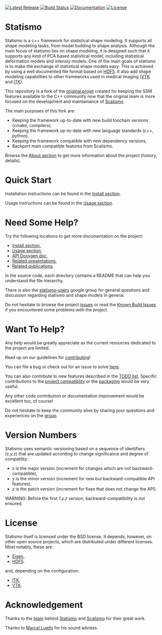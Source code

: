[![Latest Release](https://img.shields.io/badge/release-statismo%2F0.12.0-blue.svg)](https://github.com/kenavolic/statismo/releases)
[![Build Status](https://api.travis-ci.org/kenavolic/statismo.svg?branch=master)](https://travis-ci.org/kenavolic/statismo)
[![Documentation](https://img.shields.io/badge/docs-doxygen-blue.svg)](http://kenavolic.github.io/statismo/)
[![License](https://img.shields.io/badge/license-BSD%203--Clause-blue.svg)](https://opensource.org/licenses/BSD-3-Clause)

Statismo
========

Statismo is a c++ framework for statistical shape modeling. It supports all shape modeling tasks, from model building to shape analysis. Although the main focus of statismo lies on shape modeling, it is designed such that it supports any kind of PCA based statistical model, including statistical deformation models and intensiy models. One of the main goals of statismo is to make the exchange of statistical shape models easy. This is achieved by using a well documented file format based on [HDF5](https://www.hdfgroup.org). It also add shape modeling capabilities to other frameworks used in medical imaging ([VTK](https://vtk.org/) and [ITK](https://itk.org/)).

This repository is a fork of the [original projet](https://github.com/statismo/statismo) created for keeping the SSM features available to the C++ community now that the original
team is more focused on the development and maintainance of [Scalismo](https://github.com/unibas-gravis/scalismo).

The main purposes of this fork are:
* Keeping the framework up-to-date with new build toochain versions (cmake, compilers),
* Keeping the framework up-to-date with new language standards (c++, python),
* Keeping the framework compatible with new dependency versions,
* Backport main compatible features from Scalismo.

Browse the [About section](doc/md/ABOUT.md) to get more information about the project (history, details).

Quick Start
===========

Installation instructions can be found in the [Install section](doc/md/INSTALL.md).

Usage instructions can be found in the [Usage section](doc/md/USE.md).

Need Some Help?
===============

Try the following locations to get more documentation on the project:
* [Install section](doc/md/INSTALL.md),
* [Usage section](doc/md/USE.md),
* [API Doxygen doc](http://kenavolic.github.io/statismo/),
* [Related presentations](doc/md/ABOUT.md#Presentations),
* [Related publications](doc/md/ABOUT.md#Scientific-Publications).

In the source code, each directory contains a README that can help you understand the file hierarchy.

There is also the [statismo-users](https://groups.google.com/forum/#!forum/statismo-users) google group for general questions and discussion regarding statismo and shape models in general.

Do not hesitate to browse the project [issues](https://github.com/kenavolic/statismo/issues) or read the [Known Build Issues](doc/md/INSTALL.md#Known-Build-Issues) if you encountered some problems with the project.

Want To Help?
=============

Any help would be greatly appreciate as the current resources dedicated
to the project are limited.

Read up on our guidelines for [contributing](CONTRIBUTING.md)!

You can file a bug or check out for an issue to solve [here](https://github.com/kenavolic/statismo/issues).

You can also contribute to new features described in the [TODO list](doc/md/TODO.md). Specific contributions to the [project compatiblity](doc/md/TODO.md#Compatibility) or the [packaging](doc/md/TODO.md#Packaging) would be very useful.

Any other code contribution or documentation improvement would be excellent too, of course!

Do not hesitate to keep the community alive by sharing your questions and experiences on the [group](https://groups.google.com/forum/#!forum/statismo-users).

Version Numbers
===============

Statismo uses semantic versioning based on a sequence of identifiers (*x.y.z*) that are updated according to change significance and degree of compatility:
* *x* is the major version (increment for changes which are not backward-compatible),
* *y* is the minor version (increment for new but backward-compatible API features),
* *z* is the patch version (increment for fixes that does not change the API).

WARNING: Before the first *1.y.z* version, backward-compatibility is not ensured.

License
=======

Statismo itself is licensed under the BSD license. It depends, however, on other open source projects, which are distributed under different licenses. Most notably, these are: 
* [Eigen](http://eigen.tuxfamily.org),
* [HDF5](http://www.hdfgroup.org).

and, depending on the configuration:
* [ITK](http://www.itk.org),
* [VTK](http://www.vtk.org).


Acknowledgement
===============

Thanks to the [team](doc/md/ABOUT.md#History) behind [Statismo](https://github.com/statismo/statismo) and [Scalismo](https://github.com/unibas-gravis/scalismo) for their great work.

Thanks to [Marcel Luethi](https://github.com/marcelluethi) for his sound advises.
